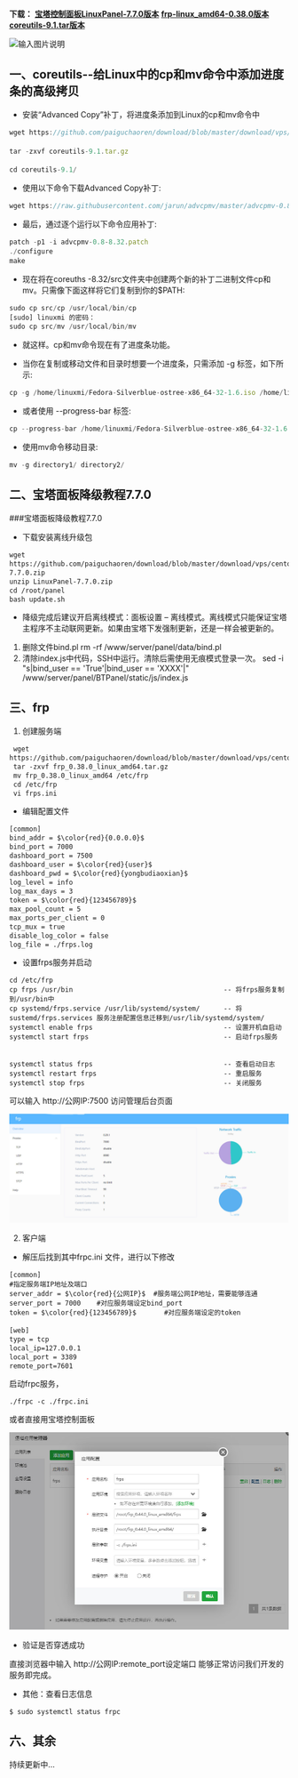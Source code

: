 **下载：**
**[宝塔控制面板LinuxPanel-7.7.0版本](https://github.com/paiguchaoren/download/blob/master/download/vps/centos/LinuxPanel-7.7.0.zip)**
**[frp-linux_amd64-0.38.0版本](https://github.com/paiguchaoren/download/blob/master/download/vps/centos/frp_0.38.0_linux_amd64.tar.gz)**
**[coreutils-9.1.tar版本](https://github.com/paiguchaoren/download/blob/master/download/vps/centos/coreutils-9.1.tar.gz)**


![输入图片说明](https://gitee.com/MTrun/go-view/raw/master/readme/logo-t-y.png)

## 一、coreutils--给Linux中的cp和mv命令中添加进度条的高级拷贝

- 安装“Advanced Copy”补丁，将进度条添加到Linux的cp和mv命令中


```javascript
wget https://github.com/paiguchaoren/download/blob/master/download/vps/centos/coreutils-9.1.tar.gz

tar -zxvf coreutils-9.1.tar.gz 

cd coreutils-9.1/ 
```

- 使用以下命令下载Advanced Copy补丁: 

```javascript
wget https://raw.githubusercontent.com/jarun/advcpmv/master/advcpmv-0.8-8.32.patch  
```


- 最后，通过逐个运行以下命令应用补丁: 

```javascript
patch -p1 -i advcpmv-0.8-8.32.patch  
./configure 
make 
```

- 现在将在coreuths -8.32/src文件夹中创建两个新的补丁二进制文件cp和mv。只需像下面这样将它们复制到你的$PATH: 

```javascript
sudo cp src/cp /usr/local/bin/cp  
[sudo] linuxmi 的密码：  
sudo cp src/mv /usr/local/bin/mv  
```


- 就这样。cp和mv命令现在有了进度条功能。

- 当你在复制或移动文件和目录时想要一个进度条，只需添加 -g 标签，如下所示: 

```javascript
cp -g /home/linuxmi/Fedora-Silverblue-ostree-x86_64-32-1.6.iso /home/linuxmi/www.linuxmi.com/ 
```

- 或者使用 --progress-bar 标签: 

```javascript
cp --progress-bar /home/linuxmi/Fedora-Silverblue-ostree-x86_64-32-1.6.iso /home/linuxmi/www.linuxmi.com/ 
```

- 使用mv命令移动目录:

```javascript
mv -g directory1/ directory2/ 
```




## 二、宝塔面板降级教程7.7.0


###宝塔面板降级教程7.7.0

- 下载安装离线升级包

```
wget https://github.com/paiguchaoren/download/blob/master/download/vps/centos/LinuxPanel-7.7.0.zip
unzip LinuxPanel-7.7.0.zip
cd /root/panel
bash update.sh
```

- 降级完成后建议开启离线模式：面板设置 – 离线模式。离线模式只能保证宝塔主程序不主动联网更新。如果由宝塔下发强制更新，还是一样会被更新的。


1.  删除文件bind.pl
rm -rf  /www/server/panel/data/bind.pl
2.  清除index.js中代码，SSH中运行。清除后需使用无痕模式登录一次。
sed -i "s|bind_user == 'True'|bind_user == 'XXXX'|" /www/server/panel/BTPanel/static/js/index.js



## 三、frp

1. 创建服务端


```
 wget https://github.com/paiguchaoren/download/blob/master/download/vps/centos/frp_0.38.0_linux_amd64.tar.gz
 tar -zxvf frp_0.38.0_linux_amd64.tar.gz
 mv frp_0.38.0_linux_amd64 /etc/frp
 cd /etc/frp
 vi frps.ini
```

- 编辑配置文件


```
[common]
bind_addr = $\color{red}{0.0.0.0}$
bind_port = 7000
dashboard_port = 7500
dashboard_user = $\color{red}{user}$
dashboard_pwd = $\color{red}{yongbudiaoxian}$
log_level = info
log_max_days = 3
token = $\color{red}{123456789}$
max_pool_count = 5
max_ports_per_client = 0
tcp_mux = true
disable_log_color = false
log_file = ./frps.log
```

- 设置frps服务并启动

```
cd /etc/frp
cp frps /usr/bin                                      -- 将frps服务复制到/usr/bin中
cp systemd/frps.service /usr/lib/systemd/system/      -- 将sustemd/frps.services 服务注册配置信息迁移到/usr/lib/systemd/system/
systemctl enable frps                                 -- 设置开机自启动
systemctl start frps                                  -- 启动frps服务


systemctl status frps                                 -- 查看启动日志
systemctl restart frps                                -- 重启服务
systemctl stop frps                                   -- 关闭服务
```

可以输入 http://公网IP:7500 访问管理后台页面

![服务端图示](https://github.com/paiguchaoren/download/blob/master/download/vps/centos/images/frps.jpg)


2. 客户端

- 解压后找到其中frpc.ini 文件，进行以下修改

```
[common]
#指定服务端IP地址及端口
server_addr = $\color{red}{公网IP}$  #服务端公网IP地址，需要能够连通
server_port = 7000    #对应服务端设定bind_port
token = $\color{red}{123456789}$       #对应服务端设定的token

[web]
type = tcp
local_ip=127.0.0.1
local_port = 3389
remote_port=7601
```

启动frpc服务，

```
./frpc -c ./frpc.ini 
```

或者直接用宝塔控制面板

![客户端图示](https://github.com/paiguchaoren/download/blob/master/download/vps/centos/images/frpc.jpg)


- 验证是否穿透成功

直接浏览器中输入 http://公网IP:remote_port设定端口  能够正常访问我们开发的服务即完成。


- 其他：查看日志信息

```
$ sudo systemctl status frpc
```






## 六、其余

持续更新中...